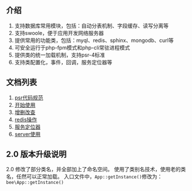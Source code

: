 ## 介绍
1. 支持数据库常用模块，包括：自动分表机制、字段缓存、读写分离等
2. 支持swoole，便于应用开发网络服务器
3. 提供常用的功能类，包括：myql、redis、sphinx、mongodb、curl等
4. 可安全运行于php-fpm模式和php-cli常驻进程模式
5. 提供类的统一加载机制，支持psr-4标准
6. 支持类配置化，事件，回调，服务定位器等

## 文档列表

1. [psr代码规范](doc/php_psr.md)
1. [开始使用](doc/创建应用.md)
2. [增删改查](doc/增删改查.md)
3. [redis操作](doc/redis操作.md)
4. [服务定位器](doc/服务定位器.md)
5. [server使用](doc/server使用.md)


## 2.0 版本升级说明
2.0 修改了部分类名，并全部加上了命名空间。
使用了类别名技术，使用老的类名，任然可以正常加载。
入口文件中，`App::getInstance()`修改为： `bee\App::getInstance()`